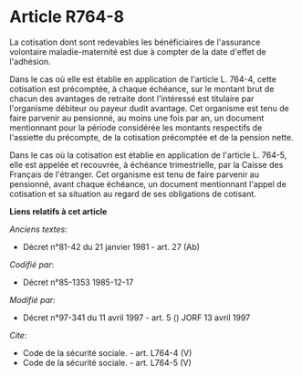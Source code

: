 # Article R764-8

La cotisation dont sont redevables les bénéficiaires de l'assurance volontaire maladie-maternité est due à compter de la date
d'effet de l'adhésion. 

Dans le cas où elle est établie en application de l'article L. 764-4, cette cotisation est précomptée, à chaque échéance, sur
le montant brut de chacun des avantages de retraite dont l'intéressé est titulaire par l'organisme débiteur ou payeur dudit
avantage. Cet organisme est tenu de faire parvenir au pensionné, au moins une fois par an, un document mentionnant pour la
période considérée les montants respectifs de l'assiette du précompte, de la cotisation précomptée et de la pension nette. 

Dans le cas où la cotisation est établie en application de l'article L. 764-5, elle est appelée et recouvrée, à échéance
trimestrielle, par la Caisse des Français de l'étranger. Cet organisme est tenu de faire parvenir au pensionné, avant chaque
échéance, un document mentionnant l'appel de cotisation et sa situation au regard de ses obligations de cotisant.

**Liens relatifs à cet article**

_Anciens textes_:

  - Décret n°81-42 du 21 janvier 1981 - art. 27 (Ab)

_Codifié par_:

  - Décret n°85-1353 1985-12-17

_Modifié par_:

  - Décret n°97-341 du 11 avril 1997 - art. 5 () JORF 13 avril 1997

_Cite_:

  - Code de la sécurité sociale. - art. L764-4 (V)
  - Code de la sécurité sociale. - art. L764-5 (V)
